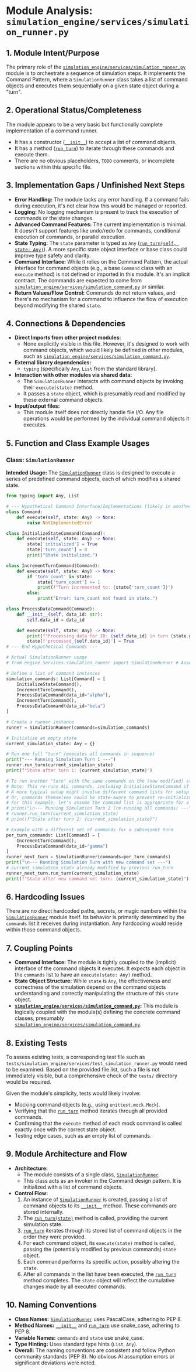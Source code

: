 # Module Analysis: `simulation_engine/services/simulation_runner.py`

## 1. Module Intent/Purpose

The primary role of the [`simulation_engine/services/simulation_runner.py`](simulation_engine/services/simulation_runner.py:) module is to orchestrate a sequence of simulation steps. It implements the Command Pattern, where a `SimulationRunner` class takes a list of command objects and executes them sequentially on a given state object during a "turn".

## 2. Operational Status/Completeness

The module appears to be a very basic but functionally complete implementation of a command runner.
- It has a constructor ([`__init__`](simulation_engine/services/simulation_runner.py:7)) to accept a list of command objects.
- It has a method ([`run_turn`](simulation_engine/services/simulation_runner.py:10)) to iterate through these commands and execute them.
- There are no obvious placeholders, `TODO` comments, or incomplete sections within this specific file.

## 3. Implementation Gaps / Unfinished Next Steps

- **Error Handling:** The module lacks any error handling. If a command fails during execution, it's not clear how this would be managed or reported.
- **Logging:** No logging mechanism is present to track the execution of commands or the state changes.
- **Advanced Command Features:** The current implementation is minimal. It doesn't support features like undo/redo for commands, conditional execution of commands, or parallel execution.
- **State Typing:** The `state` parameter is typed as `Any` ([`run_turn(self, state: Any)`](simulation_engine/services/simulation_runner.py:10)). A more specific state object interface or base class could improve type safety and clarity.
- **Command Interface:** While it relies on the Command Pattern, the actual interface for command objects (e.g., a base `Command` class with an `execute` method) is not defined or imported in this module. It's an implicit contract. The commands are expected to come from [`simulation_engine/services/simulation_command.py`](simulation_engine/services/simulation_command.py:) or similar.
- **Return Values/Flow Control:** Commands do not return values, and there's no mechanism for a command to influence the flow of execution beyond modifying the shared `state`.

## 4. Connections & Dependencies

- **Direct Imports from other project modules:**
    - None explicitly visible in this file. However, it's designed to work with command objects, which would likely be defined in other modules, such as [`simulation_engine/services/simulation_command.py`](simulation_engine/services/simulation_command.py:).
- **External library dependencies:**
    - `typing` (specifically `Any`, `List` from the standard library).
- **Interaction with other modules via shared data:**
    - The `SimulationRunner` interacts with command objects by invoking their `execute(state)` method.
    - It passes a `state` object, which is presumably read and modified by these external command objects.
- **Input/output files:**
    - This module itself does not directly handle file I/O. Any file operations would be performed by the individual command objects it executes.

## 5. Function and Class Example Usages

### Class: `SimulationRunner`

**Intended Usage:**
The [`SimulationRunner`](simulation_engine/services/simulation_runner.py:3) class is designed to execute a series of predefined command objects, each of which modifies a shared state.

```python
from typing import Any, List

# --- Hypothetical Command Interface/Implementations (likely in another file) ---
class Command:
    def execute(self, state: Any) -> None:
        raise NotImplementedError

class InitializeStateCommand(Command):
    def execute(self, state: Any) -> None:
        state['initialized'] = True
        state['turn_count'] = 0
        print("State initialized.")

class IncrementTurnCommand(Command):
    def execute(self, state: Any) -> None:
        if 'turn_count' in state:
            state['turn_count'] += 1
            print(f"Turn incremented to: {state['turn_count']}")
        else:
            print("Error: turn_count not found in state.")

class ProcessDataCommand(Command):
    def __init__(self, data_id: str):
        self.data_id = data_id

    def execute(self, state: Any) -> None:
        print(f"Processing data for ID: {self.data_id} in turn {state.get('turn_count', 'N/A')}")
        state[f'processed_{self.data_id}'] = True
# --- End Hypothetical Commands ---

# Actual SimulationRunner usage
# from engine.services.simulation_runner import SimulationRunner # Assuming this import

# Define a list of command instances
simulation_commands: List[Command] = [
    InitializeStateCommand(),
    IncrementTurnCommand(),
    ProcessDataCommand(data_id="alpha"),
    IncrementTurnCommand(),
    ProcessDataCommand(data_id="beta")
]

# Create a runner instance
runner = SimulationRunner(commands=simulation_commands)

# Initialize an empty state
current_simulation_state: Any = {}

# Run one full "turn" (executes all commands in sequence)
print("--- Running Simulation Turn 1 ---")
runner.run_turn(current_simulation_state)
print(f"State after turn 1: {current_simulation_state}")

# To run another "turn" with the same commands on the (now modified) state:
# Note: This re-runs ALL commands, including InitializeStateCommand if it's still in the list.
# A more typical setup might involve different command lists for setup vs. per-turn operations.
# Or, commands themselves could be state-aware to prevent re-initialization.
# For this example, let's assume the command list is appropriate for a re-run.
# print("\n--- Running Simulation Turn 2 (re-running all commands) ---")
# runner.run_turn(current_simulation_state)
# print(f"State after turn 2: {current_simulation_state}")

# Example with a different set of commands for a subsequent turn
per_turn_commands: List[Command] = [
    IncrementTurnCommand(),
    ProcessDataCommand(data_id="gamma")
]
runner_next_turn = SimulationRunner(commands=per_turn_commands)
print("\n--- Running Simulation Turn with new command set ---")
# current_simulation_state already modified by previous run_turn
runner_next_turn.run_turn(current_simulation_state)
print(f"State after new command set turn: {current_simulation_state}")

```

## 6. Hardcoding Issues

There are no direct hardcoded paths, secrets, or magic numbers within the [`SimulationRunner`](simulation_engine/services/simulation_runner.py:3) module itself. Its behavior is primarily determined by the `commands` list it receives during instantiation. Any hardcoding would reside within those command objects.

## 7. Coupling Points

- **Command Interface:** The module is tightly coupled to the (implicit) interface of the command objects it executes. It expects each object in the `commands` list to have an `execute(state: Any)` method.
- **State Object Structure:** While `state` is `Any`, the effectiveness and correctness of the simulation depend on the command objects understanding and correctly manipulating the structure of this `state` object.
- **[`simulation_engine/services/simulation_command.py`](simulation_engine/services/simulation_command.py:):** This module is logically coupled with the module(s) defining the concrete command classes, presumably [`simulation_engine/services/simulation_command.py`](simulation_engine/services/simulation_command.py:).

## 8. Existing Tests

To assess existing tests, a corresponding test file such as `tests/simulation_engine/services/test_simulation_runner.py` would need to be examined. Based on the provided file list, such a file is not immediately visible, but a comprehensive check of the `tests/` directory would be required.

Given the module's simplicity, tests would likely involve:
- Mocking command objects (e.g., using `unittest.mock.Mock`).
- Verifying that the [`run_turn`](simulation_engine/services/simulation_runner.py:10) method iterates through all provided commands.
- Confirming that the `execute` method of each mock command is called exactly once with the correct state object.
- Testing edge cases, such as an empty list of commands.

## 9. Module Architecture and Flow

- **Architecture:**
    - The module consists of a single class, [`SimulationRunner`](simulation_engine/services/simulation_runner.py:3).
    - This class acts as an invoker in the Command design pattern. It is initialized with a list of command objects.
- **Control Flow:**
    1. An instance of [`SimulationRunner`](simulation_engine/services/simulation_runner.py:3) is created, passing a list of command objects to its [`__init__`](simulation_engine/services/simulation_runner.py:7) method. These commands are stored internally.
    2. The [`run_turn(state)`](simulation_engine/services/simulation_runner.py:10) method is called, providing the current simulation state.
    3. [`run_turn`](simulation_engine/services/simulation_runner.py:10) iterates through its stored list of command objects in the order they were provided.
    4. For each command object, its `execute(state)` method is called, passing the (potentially modified by previous commands) `state` object.
    5. Each command performs its specific action, possibly altering the `state`.
    6. After all commands in the list have been executed, the [`run_turn`](simulation_engine/services/simulation_runner.py:10) method completes. The `state` object will reflect the cumulative changes made by all executed commands.

## 10. Naming Conventions

- **Class Names:** [`SimulationRunner`](simulation_engine/services/simulation_runner.py:3) uses PascalCase, adhering to PEP 8.
- **Method Names:** [`__init__`](simulation_engine/services/simulation_runner.py:7) and [`run_turn`](simulation_engine/services/simulation_runner.py:10) use snake_case, adhering to PEP 8.
- **Variable Names:** `commands` and `state` use snake_case.
- **Type Hinting:** Uses standard type hints (`List`, `Any`).
- **Overall:** The naming conventions are consistent and follow Python community standards (PEP 8). No obvious AI assumption errors or significant deviations were noted.